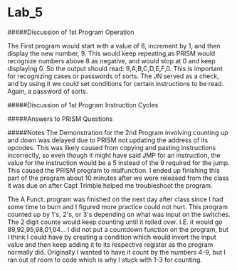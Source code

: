 Lab_5
=====
#####Discussion of 1st Program Operation

The First program would start with a value of 8, increment by 1, and then display the new number, 9. This would keep
repeating,as PRISM would recognize numbers above 8 as negative, and would stop at 0 and keep displaying 0. So the output should read: 9,A,B,C,D,E,F,0. This is important for recognizing cases or passwords of sorts. The JN served as a check, and by using it we could set conditions for certain instructions to be read. Again, a password of sorts.

#####Discussion of 1st Program Instruction Cycles

#####Answers to PRISM Questions

#####Notes
The Demonstration for the 2nd Program involving counting up and down was delayed due to PRISM not updating the address of its opcodes. 
This was likely caused from copying and pasting instructions incorrectly, so even though it might have said JMP for an
instruction, the value for the instruction would be a 5 instead of the 9 required for the jump. This caused the PRISM program
to malfunction. I ended up finishing this part of the program about 10 minutes after we were released from the class it was
due on after Capt Trimble helped me troubleshoot the program.

The A Funct. program was finished on the next day after class since I had some time to burn and I figured more practice 
could not hurt. This program counted up by 1's, 2's, or 3's depending on what was input on the switches. The 2 digit
counte would keep counting until it rolled over. I.E. it would go 89,92,95,98,01,04... I did not put a countdown function
on the program, but I think I could have by creating a condition which would invert the input value and then keep adding it
to its respective register as the program normally did. Originally I wanted to have it count by the numbers 4-9, but I ran
out of room to code which is why I stuck with 1-3 for counting.
